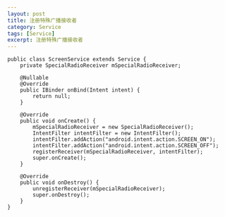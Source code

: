 ```yaml
---
layout: post
title: 注册特殊广播接收者
category: Service
tags: [Service]
excerpt: 注册特殊广播接收者
---
```



    public class ScreenService extends Service {
    	private SpecialRadioReceiver mSpecialRadioReceiver;

	    @Nullable
	    @Override
	    public IBinder onBind(Intent intent) {
	        return null;
	    }
	
	    @Override
	    public void onCreate() {
	        mSpecialRadioReceiver = new SpecialRadioReceiver();
	        IntentFilter intentFilter = new IntentFilter();
	        intentFilter.addAction("android.intent.action.SCREEN_ON");
	        intentFilter.addAction("android.intent.action.SCREEN_OFF");
	        registerReceiver(mSpecialRadioReceiver, intentFilter);
	        super.onCreate();
	    }
	
	    @Override
	    public void onDestroy() {
	        unregisterReceiver(mSpecialRadioReceiver);
	        super.onDestroy();
	    }
	}
